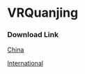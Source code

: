 # VRQuanjing

### Download Link

[China](https://gitee.com/sunovo/VRQuanjing/raw/master/app/release/VRQuanjing_latest.apk)

[International](https://github.com/SunYufei/VRQuanjing/raw/master/app/release/VRQuanjing_latest.apk)